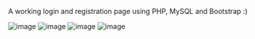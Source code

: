 A working login and registration page using PHP, MySQL and Bootstrap :)

![image](https://github.com/buli03/LoginPage/assets/116970818/ed5b3c48-ab6b-4cbc-9e8c-8726c24b2286)
![image](https://github.com/buli03/LoginPage/assets/116970818/742fe5d9-3ce8-41bc-bf4a-7997963742d0)
![image](https://github.com/buli03/LoginPage/assets/116970818/1448e6ce-f8f2-4dc6-b50f-cb01325dc6ff)
![image](https://github.com/buli03/LoginPage/assets/116970818/dfce95b2-751b-4bdd-9333-2d618692ee69)
